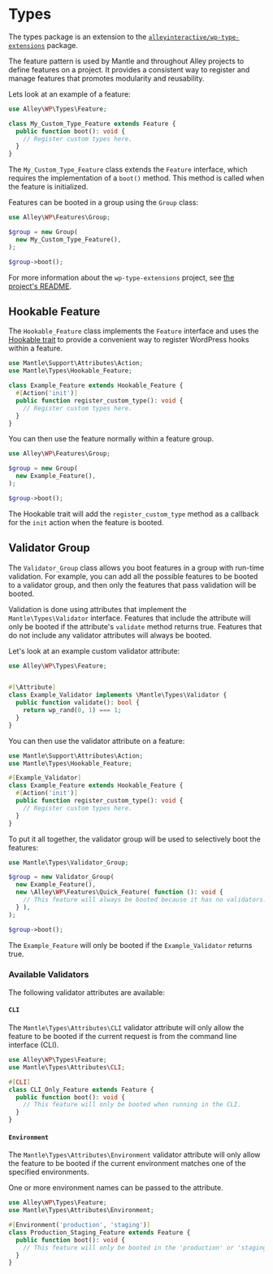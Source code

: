 # Types

The types package is an extension to the
[`alleyinteractive/wp-type-extensions`](https://github.com/alleyinteractive/wp-type-extensions)
package.

The feature pattern is used by Mantle and throughout Alley projects to define
features on a project. It provides a consistent way to register and manage
features that promotes modularity and reusability.

Lets look at an example of a feature:
```php
use Alley\WP\Types\Feature;

class My_Custom_Type_Feature extends Feature {
  public function boot(): void {
    // Register custom types here.
  }
}
```

The `My_Custom_Type_Feature` class extends the `Feature` interface, which
requires the implementation of a `boot()` method. This method is called when
the feature is initialized.

Features can be booted in a group using the `Group` class:

```php
use Alley\WP\Features\Group;

$group = new Group(
  new My_Custom_Type_Feature(),
);

$group->boot();
```

For more information about the `wp-type-extensions` project, see
[the project's README](https://github.com/alleyinteractive/wp-type-extensions/blob/main/README.md).

## Hookable Feature

The `Hookable_Feature` class implements the `Feature` interface and uses the
[Hookable trait](./support/hookable.md) to provide a convenient way to register
WordPress hooks within a feature.

```php
use Mantle\Support\Attributes\Action;
use Mantle\Types\Hookable_Feature;

class Example_Feature extends Hookable_Feature {
  #[Action('init')]
  public function register_custom_type(): void {
    // Register custom types here.
  }
}
```

You can then use the feature normally within a feature group.

```php
use Alley\WP\Features\Group;

$group = new Group(
  new Example_Feature(),
);

$group->boot();
```

The Hookable trait will add the `register_custom_type` method as a callback
for the `init` action when the feature is booted.

## Validator Group

The `Validator_Group` class allows you boot features in a group with run-time
validation. For example, you can add all the possible features to be booted to a
validator group, and then only the features that pass validation will be booted.

Validation is done using attributes that implement the `Mantle\Types\Validator`
interface. Features that include the attribute will only be booted if the
attribute's `validate` method returns true. Features that do not include any
validator attributes will always be booted.

Let's look at an example custom validator attribute:

```php
use Alley\WP\Types\Feature;


#[\Attribute]
class Example_Validator implements \Mantle\Types\Validator {
  public function validate(): bool {
    return wp_rand(0, 1) === 1;
  }
}
```

You can then use the validator attribute on a feature:

```php
use Mantle\Support\Attributes\Action;
use Mantle\Types\Hookable_Feature;

#[Example_Validator]
class Example_Feature extends Hookable_Feature {
  #[Action('init')]
  public function register_custom_type(): void {
    // Register custom types here.
  }
}
```

To put it all together, the validator group will be used to selectively boot the
features:

```php
use Mantle\Types\Validator_Group;

$group = new Validator_Group(
  new Example_Feature(),
  new \Alley\WP\Features\Quick_Feature( function (): void {
    // This feature will always be booted because it has no validators.
  } ),
);

$group->boot();
```

The `Example_Feature` will only be booted if the `Example_Validator` returns
true.

### Available Validators

The following validator attributes are available:

#### `CLI`

The `Mantle\Types\Attributes\CLI` validator attribute will only allow the
feature to be booted if the current request is from the command line interface
(CLI).

```php
use Alley\WP\Types\Feature;
use Mantle\Types\Attributes\CLI;

#[CLI]
class CLI_Only_Feature extends Feature {
  public function boot(): void {
    // This feature will only be booted when running in the CLI.
  }
}
```

#### `Environment`

The `Mantle\Types\Attributes\Environment` validator attribute will only allow
the feature to be booted if the current environment matches one of the specified
environments.

One or more environment names can be passed to the attribute.

```php
use Alley\WP\Types\Feature;
use Mantle\Types\Attributes\Environment;

#[Environment('production', 'staging')]
class Production_Staging_Feature extends Feature {
  public function boot(): void {
    // This feature will only be booted in the 'production' or 'staging' environments.
  }
}